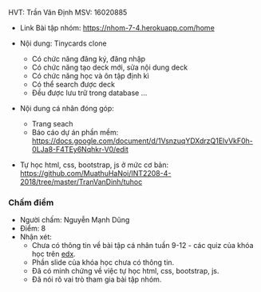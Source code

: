 HVT: Trần Văn Định
MSV: 16020885

- Link Bài tập nhóm: https://nhom-7-4.herokuapp.com/home

- Nội dung: Tinycards clone
  - Có chức năng đăng ký, đăng nhập
  - Có chức năng tạo deck mới, sửa nội dung deck
  - Có chức năng học và ôn tập định kì
  - Có thể search được deck
  - Đều được lưu trữ trong database
  ...
	
- Nội dung cá nhân đóng góp:
  - Trang seach
  - Báo cáo dự án phần mềm: https://docs.google.com/document/d/1VsnzuqYDXdrzQ1ElvVkF0h-0LJa8-F4TEy6Nqhkr-V0/edit
- Tự học html, css, bootstrap, js ở mức cơ bản: https://github.com/MuathuHaNoi/INT2208-4-2018/tree/master/TranVanDinh/tuhoc
### Chấm điểm
- Người chấm: Nguyễn Mạnh Dũng
- Điểm: 8
- Nhận xét:
	- Chưa có thông tin về bài tập cá nhân tuần 9-12 - các quiz của khóa học trên [edx](https://www.edx.org/course/software-engineering-introduction-ubcx-softeng1x).
	- Phần slide của khóa học chưa có thông tin.
	- Đã có minh chứng về việc tự học html, css, bootstrap, js.
	- Đã nói rõ vai trò tham gia bài tập nhóm.
